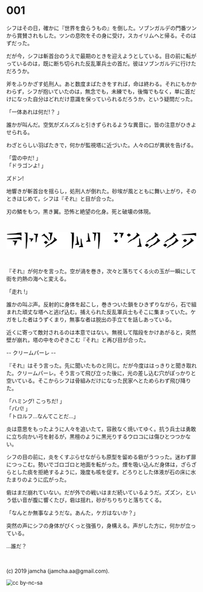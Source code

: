 

# 001

シフはその日，確かに『世界を食らうもの』を倒した。ソブンガルデの門番ツンから賞賛されもした。ツンの息吹をその身に受け，スカイリムへと帰る。そのはずだった。

だが今，シフは斬首台のうえで最期のときを迎えようとしている。目の前に転がっているのは，既に断ち切られた反乱軍兵士の首だ。彼はソブンガルデに行けただろうか。

斧をふりかざす処刑人。あと数度まばたきをすれば，命は終わる。それにもかかわらず，シフが抱いていたのは，無念でも，未練でも，後悔でもなく，単に首だけになった自分はどれだけ意識を保っていられるだろうか，という疑問だった。

「一体あれは何だ!？ 」

誰かが叫んだ。空気がズルズルと引きずられるような異音に，皆の注意がひきよせられる。

わざとらしい羽ばたきで，何かが監視塔に近づいた。人々の口が異状を告げる。

「雲の中だ! 」  
「ドラゴンよ! 」  

ズドン!

地響きが斬首台を揺らし，処刑人が倒れた。砂埃が風とともに舞い上がり，そのときはじめて，シフは『それ』と目が合った。

刃の鱗をもつ，黒き翼。恐怖と絶望の化身。死と破壊の体現。

<br>

![kriimupaalle](./img/title.png)

<br>

『それ』が何かを言った。空が渦を巻き，次々と落ちてくる火の玉が一瞬にして街を灼熱の海へと変える。

「走れ !」

誰かの叫ぶ声。反射的に身体を起こし，巻きついた鎖をひきずりながら，石で組まれた頑丈な塔へと逃げ込む。捕えられた反乱軍兵士もそこに集まっていた。ケガをした者はうずくまり，無事な者は脱出の手立てを話しあっている。

近くに寄って敵対されるのは本意ではない。無視して階段をかけあがると，突然壁が崩れ，塔の中をのぞきこむ『それ』と再び目が合った。

-- クリームパーレ --

『それ』はそう言った。先に聞いたものと同じ。だが今度ははっきりと聞き取れた。クリームパーレ。そう言って飛び立った後に，光の差し込む穴がぽっかりと空いている。そこからシフは骨組みだけになった民家へとためらわず飛び降りた。

「ハミング! こっちだ! 」  
「パパ! 」  
「トロルフ…なんてことだ…」  

炎は意思をもったように人々を追いたて，容赦なく焼いてゆく。抗う兵士は勇敢に立ち向かい弓を射るが，黒檀のように黒光りするウロコには傷ひとつつかない。

シフの目の前に，炎をくすぶらせながらも原型を留める砦がうつった。迷わず扉につっこむ。勢いでゴロゴロと地面を転がった。煙を吸い込んだ身体は，ざらざらとした痰を拒絶するように，幾度も咳を促す。どろりとした体液が石の床に水たまりのように広がった。

砦はまだ崩れていない。だが外での戦いはまだ続いているようだ。ズズン，という低い音が腹に響くたび，砦は揺れ，砂がちりちりと落ちてくる。

「なんとか無事なようだな。あんた，ケガはないか？」

突然の声にシフの身体がびくっと強張り，身構える。声がした方に，何かが立っている。

…誰だ？

<br>
<br>
(c) 2019 jamcha (jamcha.aa@gmail.com).

![cc by-nc-sa](https://i.creativecommons.org/l/by-nc-sa/4.0/88x31.png)

